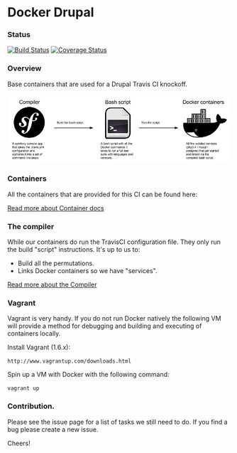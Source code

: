 Docker Drupal
=============

### Status

[![Build Status](https://travis-ci.org/nickschuch/docker-drupal.svg?branch=master)](https://travis-ci.org/nickschuch/docker-drupal) [![Coverage Status](https://coveralls.io/repos/nickschuch/docker-drupal/badge.png?branch=coveralls)](https://coveralls.io/r/nickschuch/docker-drupal?branch=coveralls)

### Overview

Base containers that are used for a Drupal Travis CI knockoff.

![Diagram](./docs/diagram.png "docs/diagram.png")

### Containers

All the containers that are provided for this CI can be found here:

[Read more about Container docs](containers)

### The compiler

While our containers do run the TravisCI configuration file. They only run the
build "script" instructions. It's up to us to:

* Build all the permutations.
* Links Docker containers so we have "services".

[Read more about the Compiler](compiler)

### Vagrant

Vagrant is very handy. If you do not run Docker natively the following VM will
provide a method for debugging and building and executing of containers locally.

Install Vagrant (1.6.x):

```
http://www.vagrantup.com/downloads.html
```

Spin up a VM with Docker with the following command:

```
vagrant up
```

### Contribution.

Please see the issue page for a list of tasks we still need to do. If you find a bug please create a new issue.

Cheers!
